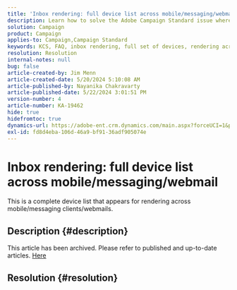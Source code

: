 ```yaml
---
title: 'Inbox rendering: full device list across mobile/messaging/webmail'
description: Learn how to solve the Adobe Campaign Standard issue where the device list appears for rendering across mobile/messaging clients/webmails.
solution: Campaign
product: Campaign
applies-to: Campaign,Campaign Standard
keywords: KCS, FAQ, inbox rendering, full set of devices, rendering across, mobile, messaging client, webmail, ACS, AC, Adobe Campaign, Adobe Campaign Standard
resolution: Resolution
internal-notes: null
bug: false
article-created-by: Jim Menn
article-created-date: 5/20/2024 5:10:08 AM
article-published-by: Nayanika Chakravarty
article-published-date: 5/22/2024 3:01:51 PM
version-number: 4
article-number: KA-19462
hide: true
hidefromtoc: true
dynamics-url: https://adobe-ent.crm.dynamics.com/main.aspx?forceUCI=1&pagetype=entityrecord&etn=knowledgearticle&id=26b95038-6716-ef11-9f8a-6045bd006268
exl-id: fd8d4eba-106d-46a9-bf91-36adf905074e
---
```

# Inbox rendering: full device list across mobile/messaging/webmail


This is a complete device list that appears for rendering across mobile/messaging clients/webmails.

## Description {#description}

This article has been archived. Please refer to published and up-to-date articles. [Here](https://experienceleague.adobe.com/search.html#sort=relevancy)

## Resolution {#resolution}
